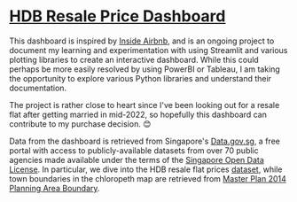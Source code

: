 # [HDB Resale Price Dashboard](https://eeshawn-hdb-resale.streamlit.app/)

This dashboard is inspired by [Inside Airbnb](http://insideairbnb.com/), and is an ongoing project to document my learning and experimentation with using Streamlit and various plotting libraries to create an interactive dashboard. While this could perhaps be more easily resolved by using PowerBI or Tableau, I am taking the opportunity to explore various Python libraries and understand their documentation.

The project is rather close to heart since I've been looking out for a resale flat after getting married in mid-2022, so hopefully this dashboard can contribute to my purchase decision. :blush:

Data from the dashboard is retrieved from Singapore's [Data.gov.sg](https://data.gov.sg/), a free portal with access to publicly-available datasets from over 70 public agencies made available under the terms of the [Singapore Open Data License](https://data.gov.sg/open-data-licence). In particular, we dive into the HDB resale flat prices [dataset](https://data.gov.sg/dataset/resale-flat-prices), while town boundaries in the chloropeth map are retrieved from [Master Plan 2014 Planning Area Boundary](https://data.gov.sg/dataset/master-plan-2014-planning-area-boundary-no-sea).
